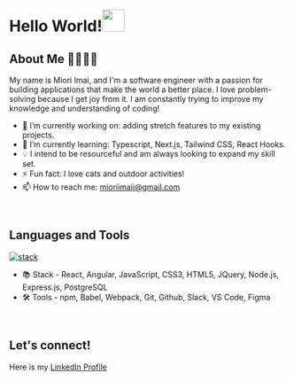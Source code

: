 # Hello World!<img src="https://raw.githubusercontent.com/MartinHeinz/MartinHeinz/master/wave.gif" width="40px">
## About Me 👩🏻‍💻✨
My name is Miori Imai, and I'm a software engineer with a passion for building applications that make the world a better place. I love problem-solving because I get joy from it. I am constantly trying to improve my knowledge and understanding of coding!

<!--
[![Miori's GitHub stats](https://github-readme-stats-git-masterrstaa-rickstaa.vercel.app/api?username=mioriimai&show_icons=true&theme=vue&count_private=true&hide=stars)](https://github.com/anuraghazra/github-readme-stats)
--->
 
* 🔭 I’m currently working on: adding stretch features to my existing projects.
* 🌱 I’m currently learning: Typescript, Next.js, Tailwind CSS, React Hooks.
* 💡 I intend to be resourceful and am always looking to expand my skill set.
* ⚡ Fun fact: I love cats and outdoor activities!
* 📫 How to reach me: mioriimaii@gmail.com
<br/>

## Languages and Tools
 [![stack](https://skillicons.dev/icons?i=js,html,css,react,nodejs,express,jquery,postgres,babel,webpack,angular,git,github,vscode,figma)](https://skillicons.dev)

* 📚 Stack - React, Angular, JavaScript, CSS3, HTML5, JQuery, Node.js, Express.js, PostgreSQL
* 🛠️ Tools - npm, Babel, Webpack, Git, Github, Slack, VS Code, Figma
<br/>

## Let's connect!
Here is my [LinkedIn Profile](https://www.linkedin.com/in/miori-imai/)




<!--
**mioriimai/mioriimai** is a ✨ _special_ ✨ repository because its `README.md` (this file) appears on your GitHub profile.

Here are some ideas to get you started:

- 🔭 I’m currently working on ...
- 🌱 I’m currently learning ...
- 👯 I’m looking to collaborate on ...
- 🤔 I’m looking for help with ...
- 💬 Ask me about ...
- 📫 How to reach me: ...
- 😄 Pronouns: ...
- ⚡ Fun fact: ...
-->
